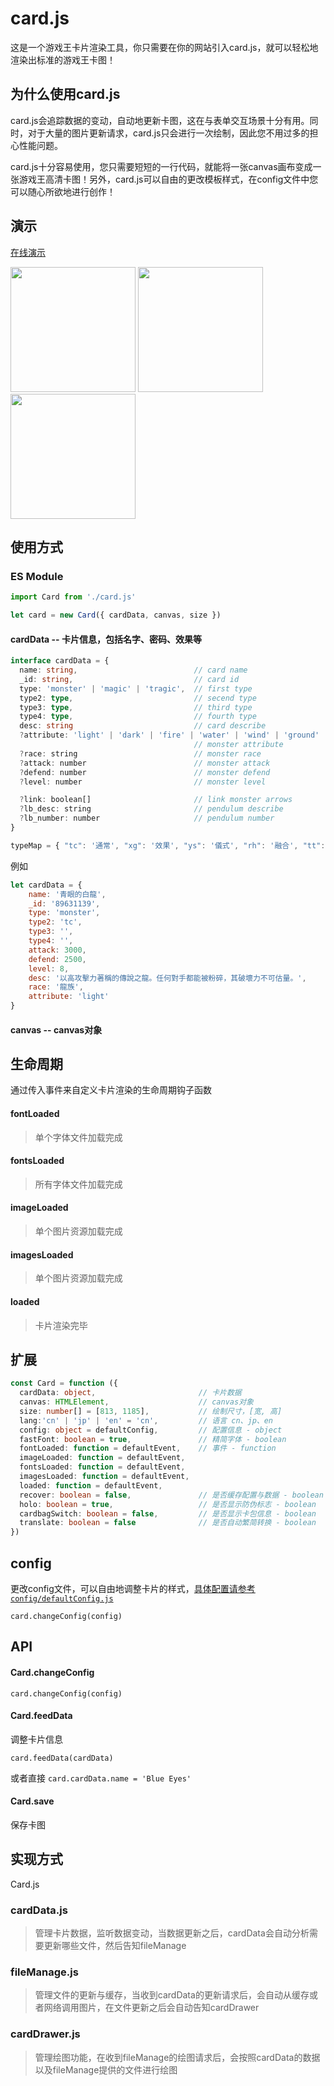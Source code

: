 # card.js

这是一个游戏王卡片渲染工具，你只需要在你的网站引入card.js，就可以轻松地渲染出标准的游戏王卡图！

## 为什么使用card.js

card.js会追踪数据的变动，自动地更新卡图，这在与表单交互场景十分有用。同时，对于大量的图片更新请求，card.js只会进行一次绘制，因此您不用过多的担心性能问题。

card.js十分容易使用，您只需要短短的一行代码，就能将一张canvas画布变成一张游戏王高清卡图！另外，card.js可以自由的更改模板样式，在config文件中您可以随心所欲地进行创作！

## 演示
[在线演示](https://ymssx.gitee.io/ygo)

<div align=left>
    <img src="https://gitee.com/ymssx/yugioh-card/raw/master/demo/demoCn.jpg" height="200" />
    <img src="https://gitee.com/ymssx/yugioh-card/raw/master/demo/demoJp.jpg" height="200" />
    <img src="https://gitee.com/ymssx/yugioh-card/raw/master/demo/demoEn.jpg" height="200" />
</div>

## 使用方式
### ES Module

```javascript
import Card from './card.js'

let card = new Card({ cardData, canvas, size })
```

#### cardData -- 卡片信息，包括名字、密码、效果等
```typescript
interface cardData = {
  name: string,                          // card name
  _id: string,                           // card id
  type: 'monster' | 'magic' | 'tragic',  // first type
  type2: type,                           // secend type
  type3: type,                           // third type
  type4: type,                           // fourth type
  desc: string                           // card describe
  ?attribute: 'light' | 'dark' | 'fire' | 'water' | 'wind' | 'ground' | 'god'
                                         // monster attribute
  ?race: string                          // monster race
  ?attack: number                        // monster attack
  ?defend: number                        // monster defend
  ?level: number                         // monster level

  ?link: boolean[]                       // link monster arrows
  ?lb_desc: string                       // pendulum describe
  ?lb_number: number                     // pendulum number
}

typeMap = { "tc": '通常', "xg": '效果', "ys": '儀式', "rh": '融合', "tt": '同調', "cl": '超量', "lb": '靈擺', "lj": '連接', "ec": '二重', "tz": '調整', "tm": '同盟', "tk": '卡通', "lh": '靈魂', "fz": '反轉', "ts": '特殊召喚', "zb": '裝備', "sg": '速攻', "cd": '場地', "fj": '反擊', "yx": '永續' }
```
  
例如 

```javascript
let cardData = { 
    name: '青眼的白龍',
    _id: '89631139',
    type: 'monster',
    type2: 'tc',
    type3: '',
    type4: '',
    attack: 3000,
    defend: 2500,
    level: 8,
    desc: '以高攻擊力著稱的傳說之龍。任何對手都能被粉碎，其破壞力不可估量。',
    race: '龍族',
    attribute: 'light' 
}
```
  
#### canvas -- canvas对象

 ## 生命周期
 通过传入事件来自定义卡片渲染的生命周期钩子函数

 #### fontLoaded
 > 单个字体文件加载完成
 
 #### fontsLoaded
 > 所有字体文件加载完成

 #### imageLoaded
 > 单个图片资源加载完成

 #### imagesLoaded
 > 单个图片资源加载完成

 #### loaded
 > 卡片渲染完毕
 
 ## 扩展
 
```typescript
const Card = function ({
  cardData: object,                       // 卡片数据
  canvas: HTMLElement,                    // canvas对象
  size: number[] = [813, 1185],           // 绘制尺寸，[宽, 高]
  lang:'cn' | 'jp' | 'en' = 'cn',         // 语言 cn、jp、en
  config: object = defaultConfig,         // 配置信息 - object
  fastFont: boolean = true,               // 精简字体 - boolean
  fontLoaded: function = defaultEvent,    // 事件 - function
  imageLoaded: function = defaultEvent,
  fontsLoaded: function = defaultEvent,
  imagesLoaded: function = defaultEvent,
  loaded: function = defaultEvent,
  recover: boolean = false,               // 是否缓存配置与数据 - boolean
  holo: boolean = true,                   // 是否显示防伪标志 - boolean
  cardbagSwitch: boolean = false,         // 是否显示卡包信息 - boolean
  translate: boolean = false              // 是否自动繁简转换 - boolean
})
```
 
## config
更改config文件，可以自由地调整卡片的样式，[具体配置请参考`config/defaultConfig.js`](https://gitee.com/ymssx/cardjs/tree/master/source/config)

`card.changeConfig(config)`

## API
#### Card.changeConfig

`card.changeConfig(config)`

#### Card.feedData

调整卡片信息

`card.feedData(cardData)`

或者直接
`card.cardData.name = 'Blue Eyes'`

#### Card.save

保存卡图

## 实现方式

Card.js

### cardData.js 
>管理卡片数据，监听数据变动，当数据更新之后，cardData会自动分析需要更新哪些文件，然后告知fileManage

### fileManage.js
> 管理文件的更新与缓存，当收到cardData的更新请求后，会自动从缓存或者网络调用图片，在文件更新之后会自动告知cardDrawer

### cardDrawer.js
> 管理绘图功能，在收到fileManage的绘图请求后，会按照cardData的数据以及fileManage提供的文件进行绘图
 
